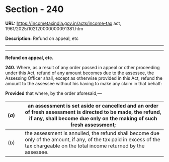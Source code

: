 # Section - 240

**URL:** https://incometaxindia.gov.in/acts/income-tax act, 1961/2025/102120000000091381.htm

**Description:** Refund on appeal, etc

---

****

**Refund on appeal, etc.**

**240.** Where, as a result of any order passed in appeal or other proceeding under this Act, refund of any amount becomes due to the assessee, the Assessing Officer shall, except as otherwise provided in this Act, refund the amount to the assessee without his having to make any claim in that behalf:

**Provided** that where, by the order aforesaid,—

(_a_) |  | an assessment is set aside or cancelled and an order of fresh assessment is directed to be made, the refund, if any, shall become due only on the making of such fresh assessment;  
---|---|---  
(_b_) |  |  the assessment is annulled, the refund shall become due only of the amount, if any, of the tax paid in excess of the tax chargeable on the total income returned by the assessee.